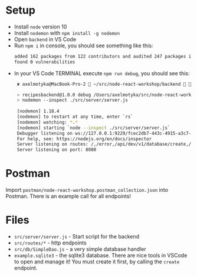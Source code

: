 # Setup

* Install `node` version 10
* Install `nodemon` with `npm install -g nodemon`
* Open `backend` in VS Code
* Run `npm i` in console, you should see something like this:
  ```zsh
  added 162 packages from 122 contributors and audited 247 packages in 7.002s
  found 0 vulnerabilities
  ```
* In your VS Code TERMINAL execute `npm run debug`, you should see this:
  ```zsh
   ✘ axelmotyka@MacBook-Pro-2  ~/src/node-react-workshop/backend   master  npm run debug

   > recipesbackend@1.0.0 debug /Users/axelmotyka/src/node-react-workshop/backend
   > nodemon --inspect ./src/server/server.js
   
   [nodemon] 1.18.4
   [nodemon] to restart at any time, enter `rs`
   [nodemon] watching: *.*
   [nodemon] starting `node --inspect ./src/server/server.js`
   Debugger listening on ws://127.0.0.1:9229/fcec2db7-443c-4915-a3c7-1796baf44553
   For help, see: https://nodejs.org/en/docs/inspector
   Server listening on routes: /,/error,/api/dev/v1/database/create,/api/dev/v1/database/select,/api/dev/v1/database/insert
   Server listening on port: 8080
  ```

# Postman
Import `postman/node-react-workshop.postman_collection.json` into Postman.
There is an example call for all endpoints!

# Files
* `src/server/server.js` - Start script for the backend
* `src/routes/*` - http endpoints
* `src/db/SimpleDao.js` - a very simple database handler
* `example.sqlite3` - the sqlite3 database. There are nice tools in VSCode to open and manage it! You must create it  first, by calling the `create` endpoint.
  